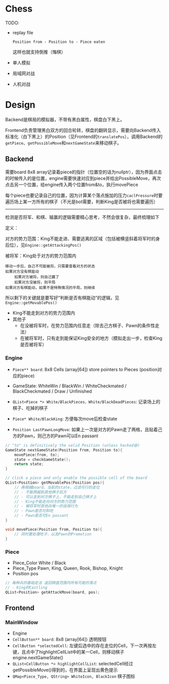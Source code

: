 # Chess

TODO:

- replay file

  `Position from - Position to - Piece eaten`

  这样也就支持倒推（悔棋）

- 单人模拟

- 局域网对战

- 人机对战

# Design

Backend是棋局的模拟器，不带有黑白属性，棋盘白下黑上。

Frontend负责管理黑白双方的回合轮转，棋盘的翻转显示，需要向Backend传入标准化（白下黑上）的Position（见Frontend的`translatePos`），调用Backend的`getPiece`、`getPossibleMove`和`nextGameState`来移动棋子。

## Backend

需要board 8x8 array记录着piece的指针（位置空的话为nullptr），因为界面点击的时候传入的是位置，engine需要快速对应到piece并给出PossibleMove，再次点击另一个位置，给engine传入两个位置from&to，执行movePiece

每个piece也要记录自己的位置，因为计算某个落点施加的压力`caclPressure`时要遍历场上某一方所有的棋子（不光是bot需要，判断King是否被将也需要遍历）

---

检测是否将军、和棋、输赢的逻辑需要精心思考，不然会很复杂，最终梳理如下

定义：

对方的势力范围：King不能走进、需要逃离的区域（包括被横竖斜着将军时的身后位），见`Engine::getAttackingPos()`

被将军：King处于对方的势力范围内

```
移动一步后，自己不可能被将，只需要查看对方的状态
如果对方没有棋能动
    如果对方被将，则自己赢了
    如果对方没被将，则平局
如果对方有棋能动，如果不是特殊情况的平局，则继续
```

所以剩下的关键就是要写好“判断是否有棋能动”的逻辑，见`Engine::getMovablePos()`

- King不能走到对方的势力范围内
- 其他子
  - 在没被将军时，在势力范围内任意走（除去己方棋子、Pawn的条件性走法）
  - 在被将军时，只有走到能保证King安全的地方（模拟走出一步，检查King是否被将军）

### Engine

- `Piece** board`: 8x8 Cells (array\[64\]) store pointers to Pieces (position对应的piece)
- GameState: WhiteWin / BlackWin / WhiteCheckmated / BlackCheckmated / Draw / Unfinished

- `QList<Piece *> White/BlackPieces、White/BlackDeadPieces`: 记录场上的棋子、吃掉的棋子
- `Piece* White/BlackKing`: 方便每次move后检查state
- `Position LastPawnLongMove`: 如果上一次是对方的Pawn走了两格，且贴着己方的Pawn，则己方的Pawn可以En passant

```c++
// "to" is definitively the valid Position (unless hacked😅)
GameState nextGameState(Position from, Position to){
    movePiece(from, to);
    state = checkGameState();
    return state;
}

// click a piece and only enable the possible cell of the board
QList<Position> getMovablePos(Position pos){
    // 再根据board、当前的state，过滤可行的走位
    // - 不能跨越到其他棋子后方
    // - 可以走到对方棋子上，不能走到自己棋子上
    // - King不能走向对方的势力范围
    // - 被将军时其他兵唯一的自保行为
    // - Pawn是否可斜吃
    // - Pawn是否可En passant
}

void movePiece(Position from, Position to){
    // 同时要处理吃子，以及Pawn的Promotion
}
```

### Piece

- Piece_Color White / Black
- Piece_Type Pawn, King, Queen, Rook, Bishop, Knight
- Position pos

```c++
// 每种兵的基础走法 返回棋盘范围内所有可能的落点
// - King的Castling
QList<Position> getAttackMove(board, pos);
```

## Frontend

### MainWindow

- Engine
- `CellButton** board`: 8x8 (array\[64\]) 透明按钮
- `CellButton *selectedCell`: 左键后选中的存在走位的Cell，下一次再按左键，且点中了highlightCellList中的某一Cell，则移动棋子engine.nextGameState()
- `QList<CellButton *> highlightCellList`: selectedCell经过getPossibleMove()得到的，在界面上呈现出黄色提示
- `QMap<Piece_Type, QString> WhiteIcon, BlackIcon` 棋子图标

